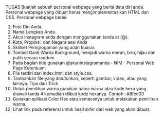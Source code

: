 TUGAS
Buatlah sebuah personal webpage yang berisi data diri anda. Personal webpage yang dibuat harus
mengimplementasikan HTML dan CSS.
Personal webpage berisi:
1. Foto Diri Anda.
2. Nama Lengkap Anda.
3. Akun instagram anda dengan menggunakan tanda at (@).
4. Kota, Propinsi, dan Negara asal Anda
5. Skillset Pemgrogaman yang adan kuasai.
6. Tombol Ganti Warna Background, menjadi warna merah, biru, hijau dan putih secara
random.
7. Pada bagian title gunakan @akuninstagramanda - NIM - Personal Web Page
Ketentuan:
1. File terdiri dari index.html dan style.css.
2. Tambahkan file yang dibutuhkan, seperti gambar, video, atau yang lainnya.
Tips dan Trick
1. Untuk pemilihan warna gunakan nama warna atau kode hexa yang diawali tanda # kemudian
diikuti kode hexanya. Contoh : #8fce00
2. Gunakan aplikasi Color Hex atau semacanya untuk melakukan pemilihan warna.
3. Lihat link pada referensi untuk hasil akhir dari web yang akan dibuat.
